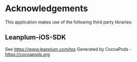 # Acknowledgements
This application makes use of the following third party libraries:

## Leanplum-iOS-SDK

See https://www.leanplum.com/tos
Generated by CocoaPods - https://cocoapods.org
